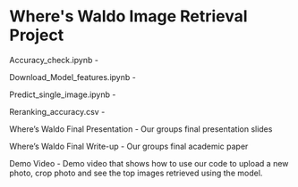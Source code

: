 # Where's Waldo Image Retrieval Project
Accuracy_check.ipynb - 

Download_Model_features.ipynb - 

Predict_single_image.ipynb - 

Reranking_accuracy.csv - 

Where’s Waldo Final Presentation - Our groups final presentation slides 

Where’s Waldo Final Write-up - Our groups final academic paper

Demo Video - Demo video that shows how to use our code to upload a new photo, crop photo and see the top images retrieved using the model. 
